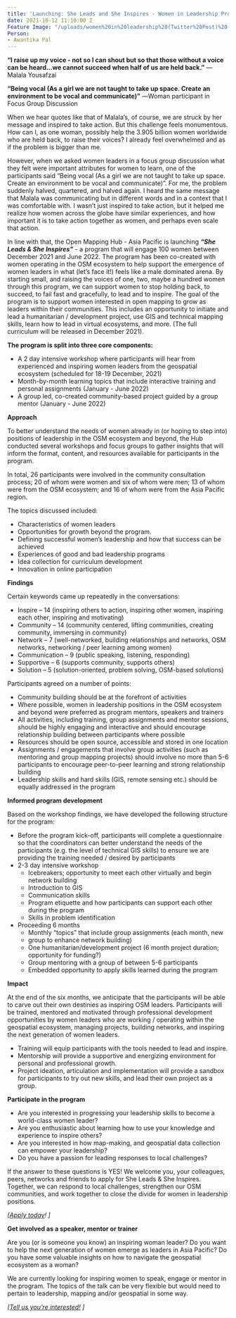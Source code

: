 ```yaml
---
title: 'Launching: She Leads and She Inspires - Women in Leadership Program'
date: 2021-10-12 11:10:00 Z
Feature Image: "/uploads/women%20in%20leadership%20(Twitter%20Post)%20(6)%20(1).png"
Person:
- Awantika Pal
---
```


**“I raise up my voice - not so I can shout but so that those without a voice can be heard...we cannot succeed when half of us are held back.”**
― Malala Yousafzai


**“Being vocal (As a girl we are not taught to take up space. Create an environment to be vocal and communicate)”**
―Woman participant in Focus Group Discussion


When we hear quotes like that of Malala’s, of course, we are struck by her message and inspired to take action. But this challenge feels monumentous. How can I, as one woman, possibly help the 3.905 billion women worldwide who are held back, to raise their voices? I already feel overwhelmed and as if the problem is bigger than me. 

However, when we asked women leaders in a focus group discussion what they felt were important attributes for women to learn, one of the participants said “Being vocal (As a girl we are not taught to take up space. Create an environment to be vocal and communicate)”. For me, the problem suddenly halved, quartered, and halved again. I heard the same message that Malala was communicating but in different words and in a context that I was comfortable with. I wasn’t just inspired to take action, but it helped me realize how women across the globe have similar experiences, and how important it is to take action together as women, and perhaps even scale that action.

In line with that, the Open Mapping Hub - Asia Pacific is launching ***“She Leads & She Inspires”*** - a program that will engage 100 women between December 2021 and June 2022.  The program has been co-created with women operating in the OSM ecosystem to help support the emergence of women leaders in what (let’s face it!) feels like a male dominated arena. By starting small, and raising the voices of one, two, maybe a hundred women through this program, we can support women to stop holding back, to succeed, to fail fast and gracefully, to lead and to inspire. The goal of the program is to support women interested in open mapping to grow as leaders within their communities. This includes an opportunity to initiate and lead a humanitarian / development project, use GIS and technical mapping skills, learn how to lead in virtual ecosystems, and more. (The full curriculum will be released in December 2021).

**The program is split into three core components:**
* A 2 day intensive workshop where participants will hear from experienced and inspiring women leaders from the geospatial ecosystem (scheduled for 18-19 December, 2021)
* Month-by-month learning topics that include interactive training and personal assignments (January - June 2022)
* A group led, co-created community-based project guided by a group mentor (January - June 2022) 


**Approach**

To better understand the needs of women already in (or hoping to step into) positions of leadership in the OSM ecosystem and beyond, the Hub conducted several workshops and focus groups to gather insights that will inform the format, content, and resources available for participants in the program.
 
In total, 26 participants were involved in the community consultation process; 20 of whom were women and six of whom were men; 13 of whom were from the OSM ecosystem; and 16 of whom were from the Asia Pacific region.
 
The topics discussed included:
* Characteristics of women leaders
* Opportunities for growth beyond the program. 
* Defining successful women’s leadership and how that success can be achieved
* Experiences of good and bad leadership programs
* Idea collection for curriculum development
* Innovation in online participation
 
**Findings**
 
Certain keywords came up repeatedly in the conversations:
* Inspire – 14 (inspiring others to action, inspiring other women, inspiring each other, inspiring and motivating)
* Community – 14 (community centered, lifting communities, creating community, immersing in community)
* Network – 7 (well-networked, building relationships and networks, OSM networks, networking / peer learning among women)
* Communication – 9 (public speaking, listening, responding)
* Supportive – 6 (supports community, supports others)
* Solution – 5 (solution-oriented, problem solving, OSM-based solutions)
 
Participants agreed on a number of points:
* Community building should be at the forefront of activities
* Where possible, women in leadership positions in the OSM ecosystem and beyond were preferred as program mentors, speakers and trainers
* All activities, including training, group assignments and mentor sessions, should be highly engaging and interactive and should encourage relationship building between participants where possible
* Resources should be open source, accessible and stored in one location
* Assignments / engagements that involve group activities (such as mentoring and group mapping projects) should involve no more than 5-6 participants to encourage peer-to-peer learning and strong relationship building
* Leadership skills and hard skills (GIS, remote sensing etc.) should be equally addressed in the program

 
**Informed program development** 

Based on the workshop findings, we have developed the following structure for the program:
* Before the program kick-off, participants will complete a questionnaire so that the coordinators can better understand the needs of the participants (e.g. the level of technical GIS skills) to ensure we are providing the training needed / desired by participants
* 2-3 day intensive workshop
  * Icebreakers; opportunity to meet each other virtually and begin network building
  * Introduction to GIS
  * Communication skills
  * Program etiquette and how participants can support each other during the program
  * Skills in problem identification
* Proceeding 6 months
  * Monthly “topics” that include group assignments (each month, new 
  * group to enhance network building)
  * One humanitarian/development project (6 month project duration; 
opportunity for funding?)
  * Group mentoring with a group of between 5-6 participants
  * Embedded opportunity to apply skills learned during the program
 
**Impact**

At the end of the six months, we anticipate that the participants will be able to carve out their own destinies as inspiring OSM leaders. Participants will be trained, mentored and motivated through professional development opportunities by women leaders who are working / operating within the geospatial ecosystem, managing projects, building networks, and inspiring the next generation of women leaders. 

* Training will equip participants with the tools needed to lead and inspire. 
* Mentorship will provide a supportive and energizing environment for personal and professional growth. 
* Project ideation, articulation and implementation will provide a sandbox for participants to try out new skills, and lead their own project as a group. 

 
**Participate in the program**

* Are you interested in progressing your leadership skills to become a world-class women leader?
* Are you enthusiastic about learning how to use your knowledge and experience to inspire others?
* Are you interested in how map-making, and geospatial data collection can empower your leadership?
* Do you have a passion for leading responses to local challenges?

If the answer to these questions is YES! We welcome you, your colleagues, peers, networks and friends to apply for She Leads & She Inspires. Together, we can respond to local challenges, strengthen our OSM communities, and work together to close the divide for women in leadership positions.

*[[Apply today](https://hotosm.bamboohr.com/jobs/view.php?id=61)!
]*

**Get involved as a speaker, mentor or trainer**

Are you (or is someone you know) an inspiring woman leader? 
Do you want to help the next generation of women emerge as leaders in Asia Pacific? 
Do you have some valuable insights on how to navigate the geospatial ecosystem as a woman?
 
We are currently looking for inspiring women to speak, engage or mentor in the program. The topics of the talk can be very flexible but would need to pertain to leadership, mapping and/or geospatial in some way. 
 
*[[Tell us you’re interested!](https://docs.google.com/forms/d/e/1FAIpQLSdEyxkOyQF3SsaC_N7XwYumlJqL85ljdjqvYJ3-JUdf8C4xIw/viewform) ]*

